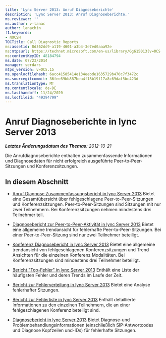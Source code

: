 ```yaml
---
title: 'Lync Server 2013: Anruf Diagnoseberichte'
description: 'Lync Server 2013: Anruf Diagnoseberichte.'
ms.reviewer: ''
ms.author: v-lanac
author: lanachin
f1.keywords:
- NOCSH
TOCTitle: Call Diagnostic Reports
ms:assetid: 8d362dd9-a119-4601-a3b4-3e7ed0aaa92e
ms:mtpsurl: https://technet.microsoft.com/en-us/library/Gg615013(v=OCS.15)
ms:contentKeyID: 48184794
ms.date: 07/23/2014
manager: serdars
mtps_version: v=OCS.15
ms.openlocfilehash: 6acc41585414e134eebde1635729b470c7f3472c
ms.sourcegitcommit: 36fee89bb887bea4f18b19f17a8c69daf5bc423d
ms.translationtype: MT
ms.contentlocale: de-DE
ms.lasthandoff: 11/24/2020
ms.locfileid: "49394799"
---
```

# <a name="call-diagnostic-reports-in-lync-server-2013"></a>Anruf Diagnoseberichte in lync Server 2013

<div data-xmlns="http://www.w3.org/1999/xhtml">

<div class="topic" data-xmlns="http://www.w3.org/1999/xhtml" data-msxsl="urn:schemas-microsoft-com:xslt" data-cs="https://msdn.microsoft.com/">

<div data-asp="https://msdn2.microsoft.com/asp">



</div>

<div id="mainSection">

<div id="mainBody">

<span> </span>

_**Letztes Änderungsdatum des Themas:** 2012-10-21_

Die Anrufdiagnoseberichte enthalten zusammenfassende Informationen und Diagnosedaten für nicht erfolgreich ausgeführte Peer-to-Peer-Sitzungen und Konferenzsitzungen.

<div>

## <a name="in-this-section"></a>In diesem Abschnitt

  - [Anruf Diagnose Zusammenfassungsbericht in lync Server 2013](lync-server-2013-call-diagnostic-summary-report.md)   Bietet eine Gesamtübersicht über fehlgeschlagene Peer-to-Peer-Sitzungen und Konferenzsitzungen. Peer-to-Peer-Sitzungen sind Sitzungen mit nur zwei Teilnehmern. Bei Konferenzsitzungen nehmen mindestens drei Teilnehmer teil.

  - [Diagnosebericht zur Peer-to-Peer-Aktivität in lync Server 2013](lync-server-2013-peer-to-peer-activity-diagnostic-report.md)   Bietet eine allgemeine trendansicht für fehlerhafte Peer-to-Peer-Sitzungen. Bei einer Peer-to-Peer-Sitzung sind nur zwei Teilnehmer beteiligt.

  - [Konferenz Diagnosebericht in lync Server 2013](lync-server-2013-conference-diagnostic-report.md)   Bietet eine allgemeine trendansicht von fehlgeschlagenen Konferenzsitzungen und Trend Ansichten für die einzelnen Konferenz Modalitäten. Bei Konferenzsitzungen sind mindestens drei Teilnehmer beteiligt.

  - [Bericht "Top-Fehler" in lync Server 2013](lync-server-2013-top-failures-report.md)   Enthält eine Liste der häufigsten Fehler und deren Trends im Laufe der Zeit.

  - [Bericht zur Fehlerverteilung in lync Server 2013](lync-server-2013-failure-distribution-report.md)   Bietet eine Analyse fehlerhafter Sitzungen.

  - [Bericht zur Fehlerliste in lync Server 2013](lync-server-2013-failure-list-report.md)   Enthält detaillierte Informationen zu den einzelnen Teilnehmern, die an einer fehlgeschlagenen Konferenz beteiligt sind.

  - [Diagnosebericht in lync Server 2013](lync-server-2013-diagnostic-report.md)   Bietet Diagnose-und Problembehandlungsinformationen (einschließlich SIP-Antwortcodes und Diagnose Kopfzeilen und-IDs) für fehlerhafte Sitzungen.

</div>

</div>

<span> </span>

</div>

</div>

</div>

